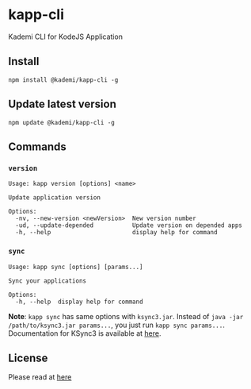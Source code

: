 # kapp-cli
Kademi CLI for KodeJS Application

## Install
```
npm install @kademi/kapp-cli -g
```

## Update latest version
```
npm update @kademi/kapp-cli -g
```

## Commands
### `version`
```
Usage: kapp version [options] <name>

Update application version

Options:
  -nv, --new-version <newVersion>  New version number
  -ud, --update-depended           Update version on depended apps
  -h, --help                       display help for command

```

### `sync`
```
Usage: kapp sync [options] [params...]

Sync your applications

Options:
  -h, --help  display help for command

```
**Note**: `kapp sync` has same options with `ksync3.jar`. Instead of `java -jar /path/to/ksync3.jar params...`, you just run `kapp sync params...`. Documentation for KSync3 is available at [here](https://docs.kademi.co/blogs/docs-kb/developing-with-ksync/).

## License
Please read at [here](./LICENSE.md)
